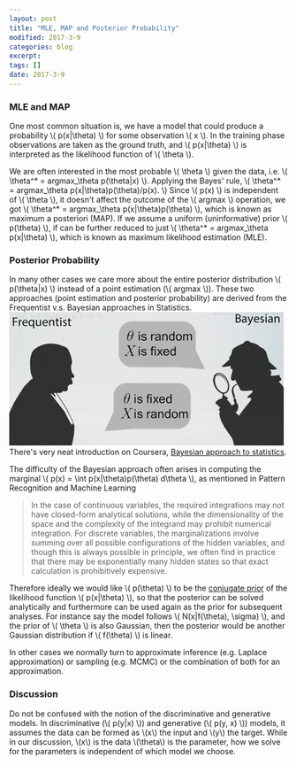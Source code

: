 ```yaml
---
layout: post
title: "MLE, MAP and Posterior Probability"
modified: 2017-3-9
categories: blog
excerpt:
tags: []
date: 2017-3-9
---
```


### MLE and MAP
One most common situation is, we have a model that could produce a probability \\( p(x|\theta) \\) for some observation \\( x \\). 
In the training phase observations are taken as the ground truth, and \\( p(x|\theta) \\) is interpreted as the likelihood function of \\( \theta \\).

We are often interested in the most probable \\( \theta \\) given the data, i.e.  \\( \theta^* = argmax_\theta p(\theta|x) \\).
Applying the Bayes' rule, \\( \theta^* = argmax_\theta p(x|\theta)p(\theta)/p(x). \\)
Since \\( p(x) \\) is independent of \\( \theta \\), it doesn't affect the outcome of the \\( argmax \\) operation, we got 
\\( \theta^* = argmax_\theta p(x|\theta)p(\theta) \\), which is known as maximum a posteriori (MAP).
If we assume a uniform (uninformative) prior \\( p(\theta) \\), if can be further reduced to just \\( \theta^* = argmax_\theta p(x|\theta) \\), which is known as maximum likelihood estimation (MLE).

### Posterior Probability
In many other cases we care more about the entire posterior distribution \\( p(\theta|x) \\) instead of a point estimation (\\( argmax \\)). These two approaches (point estimation and posterior probability) are derived from the Frequentist v.s. Bayesian approaches in Statistics.  
![bayesian](https://raw.githubusercontent.com/dontloo/dontloo.github.io/master/images/bayesian.png)  
There's very neat introduction on Coursera, [Bayesian approach to statistics](https://www.coursera.org/learn/bayesian-methods-in-machine-learning/lecture/wTqJf/bayesian-approach-to-statistics).  

The difficulty of the Bayesian approach often arises in computing the marginal \\( p(x) = \int p(x|\theta)p(\theta) d\theta \\), as mentioned in Pattern Recognition and Machine Learning
>  In the case of continuous variables, the required integrations may not have closed-form analytical solutions, 
while the dimensionality of the space and the complexity of the integrand may prohibit numerical integration. 
For discrete variables, the marginalizations involve summing over all possible configurations of the hidden variables, 
and though this is always possible in principle, we often find in practice that there may be exponentially many hidden states 
so that exact calculation is prohibitively expensive.

Therefore ideally we would like \\( p(\theta) \\) to be the [conjugate prior](https://en.wikipedia.org/wiki/Conjugate_prior) of the likelihood function \\( p(x|\theta) \\), so that the posterior can be solved analytically and furthermore can be used again as the prior for subsequent analyses.
For instance say the model follows \\( N(x|f(\theta), \sigma) \\), and the prior of \\( \theta \\) is also Gaussian,
then the posterior would be another Gaussian distribution if \\( f(\theta) \\) is linear.

In other cases we normally turn to approximate inference (e.g. Laplace approximation) or sampling (e.g. MCMC) 
or the combination of both for an approximation.

### Discussion
Do not be confused with the notion of the discriminative and generative models. In discriminative (\\( p(y\|x) \\)) and generative (\\( p(y, x) \\)) models, it assumes the data can be formed as \\(x\\) the input and \\(y\\) the target. While in our discussion, \\(x\\) is the data \\(\theta\\) is the parameter, how we solve for the parameters is independent of which model we choose.
